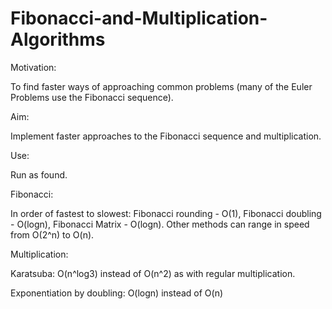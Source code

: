 # Fibonacci-and-Multiplication-Algorithms

Motivation:

To find faster ways of approaching common problems (many of the Euler Problems use the Fibonacci sequence).

Aim:

Implement faster approaches to the Fibonacci sequence and multiplication.

Use:

Run as found.

Fibonacci:

In order of fastest to slowest: Fibonacci rounding - O(1), Fibonacci doubling - O(logn), Fibonacci Matrix - O(logn).  Other methods can range in speed from O(2^n) to O(n). 

Multiplication:

Karatsuba: O(n^log3) instead of O(n^2) as with regular multiplication.

Exponentiation by doubling: O(logn) instead of O(n)
